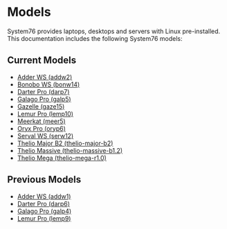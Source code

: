 # Models

System76 provides laptops, desktops and servers with Linux pre-installed.
This documentation includes the following System76 models:

## Current Models

- [Adder WS (addw2)](addw2/README.md)
- [Bonobo WS (bonw14)](bonw14/README.md)
- [Darter Pro (darp7)](darp7/README.md)
- [Galago Pro (galp5)](galp5/README.md)
- [Gazelle (gaze15)](gaze15/README.md)
- [Lemur Pro (lemp10)](lemp10/README.md)
- [Meerkat (meer5)](meer5/README.md)
- [Oryx Pro (oryp6)](oryp6/README.md)
- [Serval WS (serw12)](serw12/README.md)
- [Thelio Major B2 (thelio-major-b2)](thelio-major-b2/service-manual.md)
- [Thelio Massive (thelio-massive-b1.2)](thelio-massive-b1.2/README.md)
- [Thelio Mega (thelio-mega-r1.0)](thelio-mega-r1.0/README.md)

## Previous Models

- [Adder WS (addw1)](addw1/README.md)
- [Darter Pro (darp6)](darp6/README.md)
- [Galago Pro (galp4)](galp4/README.md)
- [Lemur Pro (lemp9)](lemp9/README.md)
